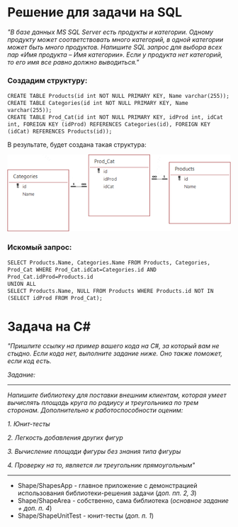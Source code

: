 # Решение для задачи на SQL

*"В базе данных MS SQL Server есть продукты и категории. Одному продукту может соответствовать много категорий, в одной категории может быть много продуктов. Напишите SQL запрос для выбора всех пар «Имя продукта – Имя категории». Если у продукта нет категорий, то его имя все равно должно выводиться."*

###  Создадим структуру:
    CREATE TABLE Products(id int NOT NULL PRIMARY KEY, Name varchar(255));
    CREATE TABLE Categories(id int NOT NULL PRIMARY KEY, Name varchar(255));
    CREATE TABLE Prod_Cat(id int NOT NULL PRIMARY KEY, idProd int, idCat int, FOREIGN KEY (idProd) REFERENCES Categories(id), FOREIGN KEY (idCat) REFERENCES Products(id));

В результате, будет создана такая структура:

![Полученная структура данных](https://raw.githubusercontent.com/RedSerge/mindbox_hh/master/dbscheme.png)

### Искомый запрос:

    SELECT Products.Name, Categories.Name FROM Products, Categories, Prod_Cat WHERE Prod_Cat.idCat=Categories.id AND Prod_Cat.idProd=Products.id
    UNION ALL
    SELECT Products.Name, NULL FROM Products WHERE Products.id NOT IN (SELECT idProd FROM Prod_Cat);

# Задача на C#

*"Пришлите ссылку на пример вашего кода на C#, за который вам не стыдно. Если кода нет, выполните задание ниже. Оно также поможет, если код есть.*

*Задание:*

---

*Напишите библиотеку для поставки внешним клиентам, которая умеет вычислять площадь круга по радиусу и треугольника по трем сторонам. Дополнительно к работоспособности оценим:*

 *1. Юнит-тесты*
 
 *2. Легкость добавления других фигур*
 
 *3. Вычисление площади фигуры без знания типа фигуры*
 
 *4. Проверку на то, является ли треугольник прямоугольным"*

---

- Shape/ShapesApp - главное приложение с демонстрацией использования библиотеки-решения задачи (*доп. пп. 2, 3*)
- Shape/ShapeArea - собственно, сама библиотека (*основное задание + доп. п. 4*)
- Shape/ShapeUnitTest - юнит-тесты (*доп. п. 1*)
